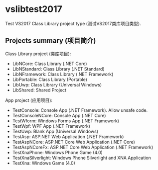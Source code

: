 # vslibtest2017
Test VS2017 Class Library project type (测试VS2017类库项目类型).

## Projects summary (项目简介)

Class Library project (类库项目):
- LibNCore: Class Library (.NET Core)
- LibNStandard: Class Library (.NET Standard)
- LibNFramework: Class Library (.NET Framework)
- LibPortable: Class Library (Portable)
- LibUwp: Class Library (Universal Windows)
- LibShared: Shared Project

App project (应用项目):

- TestConsole: Console App (.NET Framework). Allow unsafe code.
- TestConsoleNCore: Console App (.NET Core)
- TestWform: Windows Forms App (.NET Framework)
- TestWpf: WPF App (.NET Framework)
- TestUwp: Blank App (Universal Windows)
- TestAsp: ASP.NET Web Application (.NET Framework)
- TestAspNCore: ASP.NET Core Web Application (.NET Core)
- TestAspNCoreFx: ASP.NET Core Web Application (.NET Framework)
- TestXnaPhone: Windows Phone Game (4.0)
- TestXnaSilverlight: Windows Phone Silverlight and XNA Application
- TestXna: Windows Game (4.0)
